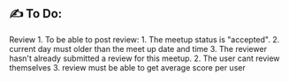 ## ✍️ To Do:
Review
    1. To be able to post review:
        1. The meetup status is "accepted".
        2. current day must older than the meet up date and time
        3. The reviewer hasn't already submitted a review for this meetup.
    2. The user cant review themselves
    3. review must be able to get average score per user
